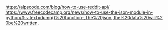 https://alpscode.com/blog/how-to-use-reddit-api/
https://www.freecodecamp.org/news/how-to-use-the-json-module-in-python/#:~:text=dump()%20function-,The%20json.,the%20data%20will%20be%20written.
